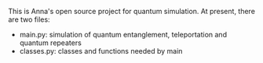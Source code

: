 This is Anna's open source project for quantum simulation. At present, there are two files:
- main.py: simulation of quantum entanglement, teleportation and quantum repeaters
- classes.py: classes and functions needed by main